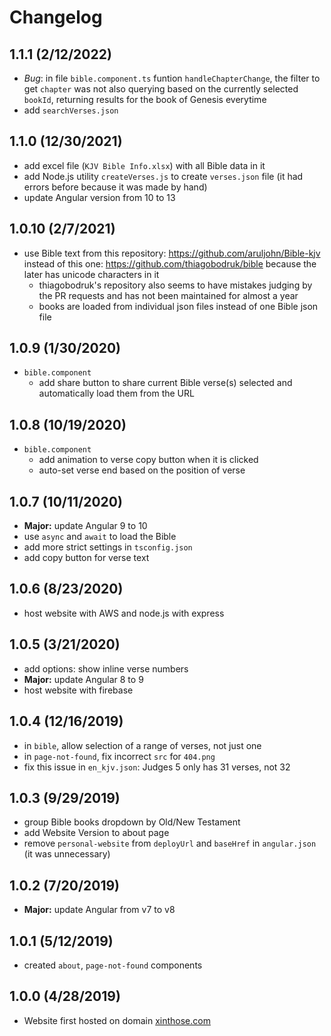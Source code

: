 # Changelog

## 1.1.1 (2/12/2022)

- *Bug*: in file  `bible.component.ts` funtion `handleChapterChange`, the filter to get `chapter` was not also querying based on the currently selected `bookId`, returning results for the book of Genesis everytime
- add `searchVerses.json`

## 1.1.0 (12/30/2021)

- add excel file (`KJV Bible Info.xlsx`) with all Bible data in it
- add Node.js utility `createVerses.js` to create `verses.json` file (it had errors before because it was made by hand)
- update Angular version from 10 to 13

## 1.0.10 (2/7/2021)

- use Bible text from this repository: <https://github.com/aruljohn/Bible-kjv> instead of this one: <https://github.com/thiagobodruk/bible> because the later has unicode characters in it
  - thiagobodruk's repository also seems to have mistakes judging by the PR requests and has not been maintained for almost a year
  - books are loaded from individual json files instead of one Bible json file

## 1.0.9 (1/30/2020)

- `bible.component`
  - add share button to share current Bible verse(s) selected and automatically load them from the URL

## 1.0.8 (10/19/2020)

- `bible.component`
  - add animation to verse copy button when it is clicked
  - auto-set verse end based on the position of verse

## 1.0.7 (10/11/2020)

- **Major:** update Angular 9 to 10
- use `async` and `await` to load the Bible
- add more strict settings in `tsconfig.json`
- add copy button for verse text

## 1.0.6 (8/23/2020)

- host website with AWS and node.js with express

## 1.0.5 (3/21/2020)

- add options: show inline verse numbers
- **Major:** update Angular 8 to 9
- host website with firebase

## 1.0.4 (12/16/2019)

- in `bible`, allow selection of a range of verses, not just one
- in `page-not-found`, fix incorrect `src` for `404.png`
- fix this issue in `en_kjv.json`: Judges 5 only has 31 verses, not 32

## 1.0.3 (9/29/2019)

- group Bible books dropdown by Old/New Testament
- add Website Version to about page
- remove `personal-website` from `deployUrl` and `baseHref` in `angular.json` (it was unnecessary)

## 1.0.2 (7/20/2019)

- **Major:** update Angular from v7 to v8

## 1.0.1 (5/12/2019)

- created `about`, `page-not-found` components

## 1.0.0 (4/28/2019)

- Website first hosted on domain [xinthose.com](http://www.xinthose.com)
